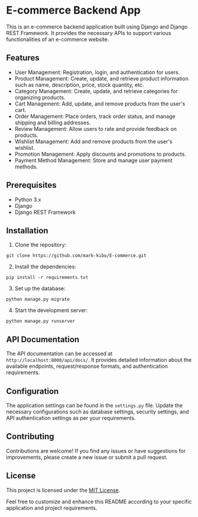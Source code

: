 # E-commerce Backend App

This is an e-commerce backend application built using Django and Django REST Framework. It provides the necessary APIs to support various functionalities of an e-commerce website.

## Features

- User Management: Registration, login, and authentication for users.
- Product Management: Create, update, and retrieve product information such as name, description, price, stock quantity, etc.
- Category Management: Create, update, and retrieve categories for organizing products.
- Cart Management: Add, update, and remove products from the user's cart.
- Order Management: Place orders, track order status, and manage shipping and billing addresses.
- Review Management: Allow users to rate and provide feedback on products.
- Wishlist Management: Add and remove products from the user's wishlist.
- Promotion Management: Apply discounts and promotions to products.
- Payment Method Management: Store and manage user payment methods.

## Prerequisites

- Python 3.x
- Django
- Django REST Framework

## Installation

1. Clone the repository:

```
git clone https://github.com/mark-kibo/E-commerce.git
```

2. Install the dependencies:

```
pip install -r requirements.txt
```

3. Set up the database:

```
python manage.py migrate
```

4. Start the development server:

```
python manage.py runserver
```

## API Documentation

The API documentation can be accessed at `http://localhost:8000/api/docs/`. It provides detailed information about the available endpoints, request/response formats, and authentication requirements.

## Configuration

The application settings can be found in the `settings.py` file. Update the necessary configurations such as database settings, security settings, and API authentication settings as per your requirements.

## Contributing

Contributions are welcome! If you find any issues or have suggestions for improvements, please create a new issue or submit a pull request.

## License

This project is licensed under the [MIT License](LICENSE).

Feel free to customize and enhance this README according to your specific application and project requirements.
